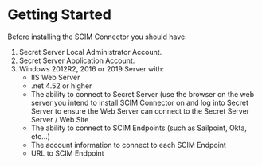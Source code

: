 [title]: # (Getting Started)
[tags]: # (getting started)
[priority]: # (101)
# Getting Started

Before installing the SCIM Connector you should have:

1. Secret Server Local Administrator Account.
1. Secret Server Application Account.
1. Windows 2012R2, 2016 or 2019 Server with:
   * IIS Web Server
   * .net 4.52 or higher
   * The ability to connect to Secret Server (use the browser on the web server you intend to install SCIM Connector on and log into Secret Server to ensure the Web Server can connect to the Secret Server Server / Web Site
   * The ability to connect to SCIM Endpoints (such as Sailpoint, Okta, etc...)
   * The account information to connect to each SCIM Endpoint
   * URL to SCIM Endpoint